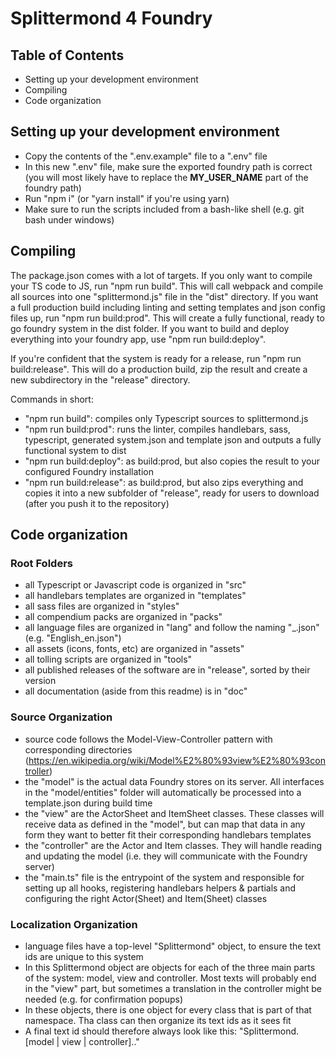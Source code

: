 # Splittermond 4 Foundry

## Table of Contents

- Setting up your development environment
- Compiling
- Code organization

## Setting up your development environment

- Copy the contents of the ".env.example" file to a ".env" file
- In this new ".env" file, make sure the exported foundry path is correct (you will most likely have to replace the __MY_USER_NAME__ part of the foundry path)
- Run "npm i" (or "yarn install" if you're using yarn)
- Make sure to run the scripts included from a bash-like shell (e.g. git bash under windows)

## Compiling
The package.json comes with a lot of targets. If you only want to compile your TS code to JS, run "npm run build".
This will call webpack and compile all sources into one "splittermond.js" file in the "dist" directory.
If you want a full production build including linting and setting templates and json config files up, run "npm run build:prod".
This will create a fully functional, ready to go foundry system in the dist folder.
If you want to build and deploy everything into your foundry app, use "npm run build:deploy".

If you're confident that the system is ready for a release, run "npm run build:release".
This will do a production build, zip the result and create a new subdirectory in the "release" directory.

Commands in short:
- "npm run build": compiles only Typescript sources to splittermond.js
- "npm run build:prod": runs the linter, compiles handlebars, sass, typescript, generated system.json and template json and outputs a fully functional system to dist
- "npm run build:deploy": as build:prod, but also copies the result to your configured Foundry installation
- "npm run build:release": as build:prod, but also zips everything and copies it into a new subfolder of "release",
ready for users to download (after you push it to the repository)

## Code organization

### Root Folders

- all Typescript or Javascript code is organized in "src"
- all handlebars templates are organized in "templates"
- all sass files are organized in "styles"
- all compendium packs are organized in "packs"
- all language files are organized in "lang" and follow the naming "<LanguageName>_<LanguageCode>.json" (e.g. "English_en.json")
- all assets (icons, fonts, etc) are organized in "assets"
- all tolling scripts are organized in "tools"
- all published releases of the software are in "release", sorted by their version
- all documentation (aside from this readme) is in "doc"

### Source Organization

- source code follows the Model-View-Controller pattern with corresponding directories (https://en.wikipedia.org/wiki/Model%E2%80%93view%E2%80%93controller)
- the "model" is the actual data Foundry stores on its server. All interfaces in the "model/entities" folder will automatically be processed into a template.json during build time
- the "view" are the ActorSheet and ItemSheet classes. These classes will receive data as defined in the "model", but can map that data in any form they want to better fit their corresponding handlebars templates
- the "controller" are the Actor and Item classes. They will handle reading and updating the model (i.e. they will communicate with the Foundry server)
- the "main.ts" file is the entrypoint of the system and responsible for setting up all hooks, registering handlebars helpers & partials and configuring the right Actor(Sheet) and Item(Sheet) classes

### Localization Organization

- language files have a top-level "Splittermond" object, to ensure the text ids are unique to this system
- In this Splittermond object are objects for each of the three main parts of the system: model, view and controller. Most texts will probably end in the "view" part, but sometimes a translation in the controller might be needed (e.g. for confirmation popups)
- In these objects, there is one object for every class that is part of that namespace. Tha class can then organize its text ids as it sees fit
- A final text id should therefore always look like this: "Splittermond.[model | view | controller].<classname>.<id>"
